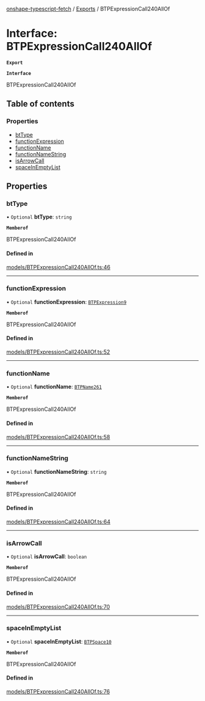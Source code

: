 [onshape-typescript-fetch](../README.md) / [Exports](../modules.md) / BTPExpressionCall240AllOf

# Interface: BTPExpressionCall240AllOf

**`Export`**

**`Interface`**

BTPExpressionCall240AllOf

## Table of contents

### Properties

- [btType](BTPExpressionCall240AllOf.md#bttype)
- [functionExpression](BTPExpressionCall240AllOf.md#functionexpression)
- [functionName](BTPExpressionCall240AllOf.md#functionname)
- [functionNameString](BTPExpressionCall240AllOf.md#functionnamestring)
- [isArrowCall](BTPExpressionCall240AllOf.md#isarrowcall)
- [spaceInEmptyList](BTPExpressionCall240AllOf.md#spaceinemptylist)

## Properties

### btType

• `Optional` **btType**: `string`

**`Memberof`**

BTPExpressionCall240AllOf

#### Defined in

[models/BTPExpressionCall240AllOf.ts:46](https://github.com/toebes/onshape-typescript-fetch/blob/3e11ae1/models/BTPExpressionCall240AllOf.ts#L46)

___

### functionExpression

• `Optional` **functionExpression**: [`BTPExpression9`](BTPExpression9.md)

**`Memberof`**

BTPExpressionCall240AllOf

#### Defined in

[models/BTPExpressionCall240AllOf.ts:52](https://github.com/toebes/onshape-typescript-fetch/blob/3e11ae1/models/BTPExpressionCall240AllOf.ts#L52)

___

### functionName

• `Optional` **functionName**: [`BTPName261`](BTPName261.md)

**`Memberof`**

BTPExpressionCall240AllOf

#### Defined in

[models/BTPExpressionCall240AllOf.ts:58](https://github.com/toebes/onshape-typescript-fetch/blob/3e11ae1/models/BTPExpressionCall240AllOf.ts#L58)

___

### functionNameString

• `Optional` **functionNameString**: `string`

**`Memberof`**

BTPExpressionCall240AllOf

#### Defined in

[models/BTPExpressionCall240AllOf.ts:64](https://github.com/toebes/onshape-typescript-fetch/blob/3e11ae1/models/BTPExpressionCall240AllOf.ts#L64)

___

### isArrowCall

• `Optional` **isArrowCall**: `boolean`

**`Memberof`**

BTPExpressionCall240AllOf

#### Defined in

[models/BTPExpressionCall240AllOf.ts:70](https://github.com/toebes/onshape-typescript-fetch/blob/3e11ae1/models/BTPExpressionCall240AllOf.ts#L70)

___

### spaceInEmptyList

• `Optional` **spaceInEmptyList**: [`BTPSpace10`](BTPSpace10.md)

**`Memberof`**

BTPExpressionCall240AllOf

#### Defined in

[models/BTPExpressionCall240AllOf.ts:76](https://github.com/toebes/onshape-typescript-fetch/blob/3e11ae1/models/BTPExpressionCall240AllOf.ts#L76)
